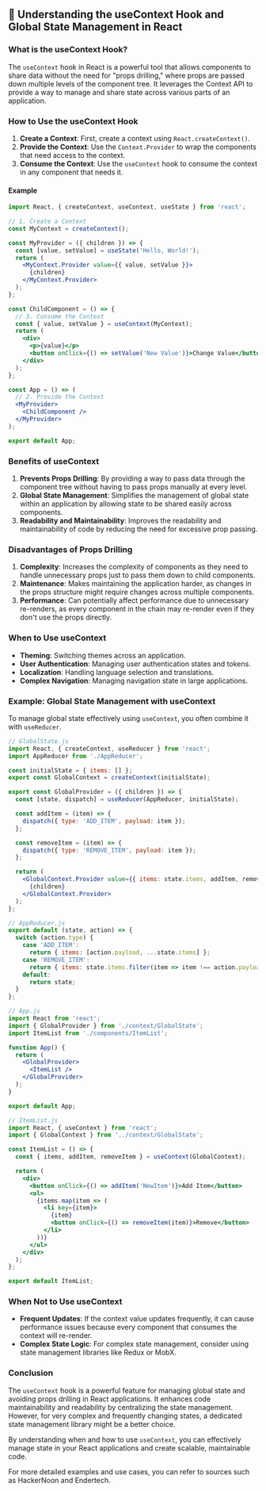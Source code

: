 ## 📝 Understanding the useContext Hook and Global State Management in React

### What is the useContext Hook?

The `useContext` hook in React is a powerful tool that allows components to share data without the need for "props drilling," where props are passed down multiple levels of the component tree. It leverages the Context API to provide a way to manage and share state across various parts of an application.

### How to Use the useContext Hook

1. **Create a Context**: First, create a context using `React.createContext()`.
2. **Provide the Context**: Use the `Context.Provider` to wrap the components that need access to the context.
3. **Consume the Context**: Use the `useContext` hook to consume the context in any component that needs it.

#### Example

```jsx
import React, { createContext, useContext, useState } from 'react';

// 1. Create a Context
const MyContext = createContext();

const MyProvider = ({ children }) => {
  const [value, setValue] = useState('Hello, World!');
  return (
    <MyContext.Provider value={{ value, setValue }}>
      {children}
    </MyContext.Provider>
  );
};

const ChildComponent = () => {
  // 3. Consume the Context
  const { value, setValue } = useContext(MyContext);
  return (
    <div>
      <p>{value}</p>
      <button onClick={() => setValue('New Value')}>Change Value</button>
    </div>
  );
};

const App = () => (
  // 2. Provide the Context
  <MyProvider>
    <ChildComponent />
  </MyProvider>
);

export default App;
```

### Benefits of useContext

1. **Prevents Props Drilling**: By providing a way to pass data through the component tree without having to pass props manually at every level.
2. **Global State Management**: Simplifies the management of global state within an application by allowing state to be shared easily across components.
3. **Readability and Maintainability**: Improves the readability and maintainability of code by reducing the need for excessive prop passing.

### Disadvantages of Props Drilling

1. **Complexity**: Increases the complexity of components as they need to handle unnecessary props just to pass them down to child components.
2. **Maintenance**: Makes maintaining the application harder, as changes in the props structure might require changes across multiple components.
3. **Performance**: Can potentially affect performance due to unnecessary re-renders, as every component in the chain may re-render even if they don't use the props directly.

### When to Use useContext

- **Theming**: Switching themes across an application.
- **User Authentication**: Managing user authentication states and tokens.
- **Localization**: Handling language selection and translations.
- **Complex Navigation**: Managing navigation state in large applications.

### Example: Global State Management with useContext

To manage global state effectively using `useContext`, you often combine it with `useReducer`.

```jsx
// GlobalState.js
import React, { createContext, useReducer } from 'react';
import AppReducer from './AppReducer';

const initialState = { items: [] };
export const GlobalContext = createContext(initialState);

export const GlobalProvider = ({ children }) => {
  const [state, dispatch] = useReducer(AppReducer, initialState);

  const addItem = (item) => {
    dispatch({ type: 'ADD_ITEM', payload: item });
  };

  const removeItem = (item) => {
    dispatch({ type: 'REMOVE_ITEM', payload: item });
  };

  return (
    <GlobalContext.Provider value={{ items: state.items, addItem, removeItem }}>
      {children}
    </GlobalContext.Provider>
  );
};

// AppReducer.js
export default (state, action) => {
  switch (action.type) {
    case 'ADD_ITEM':
      return { items: [action.payload, ...state.items] };
    case 'REMOVE_ITEM':
      return { items: state.items.filter(item => item !== action.payload) };
    default:
      return state;
  }
};

// App.js
import React from 'react';
import { GlobalProvider } from './context/GlobalState';
import ItemList from './components/ItemList';

function App() {
  return (
    <GlobalProvider>
      <ItemList />
    </GlobalProvider>
  );
}

export default App;

// ItemList.js
import React, { useContext } from 'react';
import { GlobalContext } from '../context/GlobalState';

const ItemList = () => {
  const { items, addItem, removeItem } = useContext(GlobalContext);

  return (
    <div>
      <button onClick={() => addItem('NewItem')}>Add Item</button>
      <ul>
        {items.map(item => (
          <li key={item}>
            {item}
            <button onClick={() => removeItem(item)}>Remove</button>
          </li>
        ))}
      </ul>
    </div>
  );
};

export default ItemList;
```

### When Not to Use useContext

- **Frequent Updates**: If the context value updates frequently, it can cause performance issues because every component that consumes the context will re-render.
- **Complex State Logic**: For complex state management, consider using state management libraries like Redux or MobX.

### Conclusion

The `useContext` hook is a powerful feature for managing global state and avoiding props drilling in React applications. It enhances code maintainability and readability by centralizing the state management. However, for very complex and frequently changing states, a dedicated state management library might be a better choice.

By understanding when and how to use `useContext`, you can effectively manage state in your React applications and create scalable, maintainable code.

For more detailed examples and use cases, you can refer to sources such as HackerNoon and Endertech.